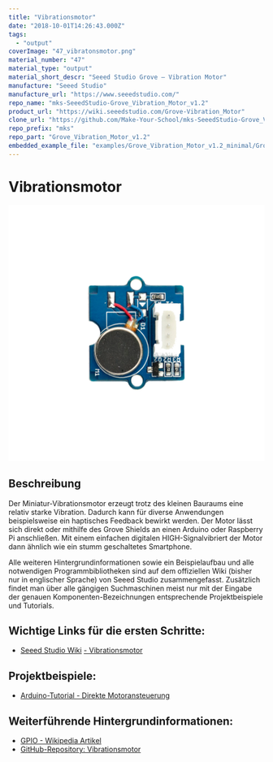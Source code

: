 ```yaml
---
title: "Vibrationsmotor"
date: "2018-10-01T14:26:43.000Z"
tags: 
  - "output"
coverImage: "47_vibratonsmotor.png"
material_number: "47"
material_type: "output"
material_short_descr: "Seeed Studio Grove – Vibration Motor"
manufacture: "Seeed Studio"
manufacture_url: "https://www.seeedstudio.com/"
repo_name: "mks-SeeedStudio-Grove_Vibration_Motor_v1.2"
product_url: "https://wiki.seeedstudio.com/Grove-Vibration_Motor"
clone_url: "https://github.com/Make-Your-School/mks-SeeedStudio-Grove_Vibration_Motor_v1.2.git"
repo_prefix: "mks"
repo_part: "Grove_Vibration_Motor_v1.2"
embedded_example_file: "examples/Grove_Vibration_Motor_v1.2_minimal/Grove_Vibration_Motor_v1.2_minimal.ino"
---
```



# Vibrationsmotor

![Vibrationsmotor](./47_vibratonsmotor.png)

## Beschreibung
Der Miniatur-Vibrationsmotor erzeugt trotz des kleinen Bauraums eine relativ starke Vibration. Dadurch kann für diverse Anwendungen beispielsweise ein haptisches Feedback bewirkt werden. Der Motor lässt sich direkt oder mithilfe des Grove Shields an einen Arduino oder Raspberry Pi anschließen. Mit einem einfachen digitalen HIGH-Signalvibriert der Motor dann ähnlich wie ein stumm geschaltetes Smartphone.

Alle weiteren Hintergrundinformationen sowie ein Beispielaufbau und alle notwendigen Programmbibliotheken sind auf dem offiziellen Wiki (bisher nur in englischer Sprache) von Seeed Studio zusammengefasst. Zusätzlich findet man über alle gängigen Suchmaschinen meist nur mit der Eingabe der genauen Komponenten-Bezeichnungen entsprechende Projektbeispiele und Tutorials.

<!-- infolist -->
 

## Wichtige Links für die ersten Schritte:

- [Seeed Studio Wiki](http://wiki.seeedstudio.com/Grove-Vibration_Motor/) [- Vibrationsmotor](http://wiki.seeedstudio.com/Grove-Vibration_Motor/)

## Projektbeispiele:

- [Arduino-Tutorial - Direkte Motoransteuerung](https://www.arduino-tutorial.de/motorsteuerung-direkt-per-arduino/)

## Weiterführende Hintergrundinformationen:

- [GPIO - Wikipedia Artikel](https://de.wikipedia.org/wiki/Allzweckeingabe/-ausgabe)
- [GitHub-Repository: Vibrationsmotor](https://github.com/MakeYourSchool/47-Vibrationsmotor)



